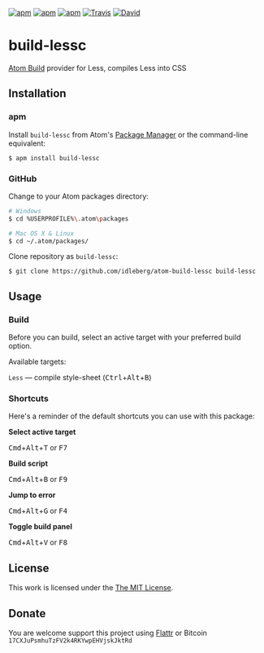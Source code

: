[![apm](https://img.shields.io/apm/l/build-lessc.svg?style=flat-square)](https://atom.io/packages/build-lessc)
[![apm](https://img.shields.io/apm/v/build-lessc.svg?style=flat-square)](https://atom.io/packages/build-lessc)
[![apm](https://img.shields.io/apm/dm/build-lessc.svg?style=flat-square)](https://atom.io/packages/build-lessc)
[![Travis](https://img.shields.io/travis/idleberg/atom-build-lessc.svg?style=flat-square)](https://travis-ci.org/idleberg/atom-build-lessc)
[![David](https://img.shields.io/david/dev/idleberg/atom-build-lessc.svg?style=flat-square)](https://david-dm.org/idleberg/atom-build-lessc#info=dependencies)

# build-lessc

[Atom Build](https://atombuild.github.io/) provider for Less, compiles Less into CSS

## Installation

### apm

Install `build-lessc` from Atom's [Package Manager](http://flight-manual.atom.io/using-atom/sections/atom-packages/) or the command-line equivalent:

`$ apm install build-lessc`

### GitHub

Change to your Atom packages directory:

```bash
# Windows
$ cd %USERPROFILE%\.atom\packages

# Mac OS X & Linux
$ cd ~/.atom/packages/
```

Clone repository as `build-lessc`:

`$ git clone https://github.com/idleberg/atom-build-lessc build-lessc`

## Usage

### Build

Before you can build, select an active target with your preferred build option.

Available targets:

`Less` — compile style-sheet (<kbd>Ctrl</kbd>+<kbd>Alt</kbd>+<kbd>B</kbd>)

### Shortcuts

Here's a reminder of the default shortcuts you can use with this package:

**Select active target**

<kbd>Cmd</kbd>+<kbd>Alt</kbd>+<kbd>T</kbd> or <kbd>F7</kbd>

**Build script**

<kbd>Cmd</kbd>+<kbd>Alt</kbd>+<kbd>B</kbd> or <kbd>F9</kbd>

**Jump to error**

<kbd>Cmd</kbd>+<kbd>Alt</kbd>+<kbd>G</kbd> or <kbd>F4</kbd>

**Toggle build panel**

<kbd>Cmd</kbd>+<kbd>Alt</kbd>+<kbd>V</kbd> or <kbd>F8</kbd>

## License

This work is licensed under the [The MIT License](LICENSE.md).

## Donate

You are welcome support this project using [Flattr](https://flattr.com/submit/auto?user_id=idleberg&url=https://github.com/idleberg/atom-build-lessc) or Bitcoin `17CXJuPsmhuTzFV2k4RKYwpEHVjskJktRd`